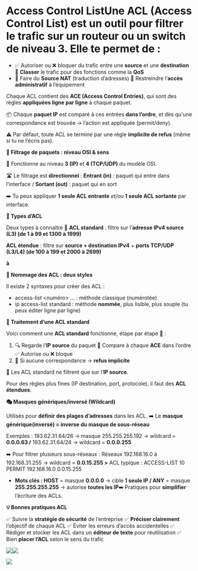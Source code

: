 # Access Control ListUne **ACL (Access Control List)** est un outil pour **filtrer le trafic** sur un routeur ou un switch de niveau 3. Elle te permet de :

- ✅ Autoriser ou ❌ bloquer du trafic entre une **source** et une **destination** 🧾 **Classer** le trafic pour des fonctions comme la **QoS**
- 🔁 Faire du **Source NAT** (traduction d’adresses) 🔧 Restreindre l’**accès administratif** à l’équipement

Chaque ACL contient des **ACE (Access Control Entries)**, qui sont des règles **appliquées ligne par ligne** à chaque paquet.

📦 Chaque **paquet IP** est comparé à ces entrées **dans l’ordre**, et dès qu'une correspondance est trouvée → l’action est appliquée (permit/deny).

⚠️ Par défaut, toute ACL se termine par une règle **implicite de refus** (même si tu ne l’écris pas).



**🚦 Filtrage de paquets : niveau OSI & sens**

📍 Fonctionne au niveau **3 (IP)** et **4 (TCP/UDP)** du modèle OSI.

🛣️ Le filtrage est **directionnel** : **Entrant (in)** : paquet qui entre dans l’interface / **Sortant (out)** : paquet qui en sort

➡️ Tu peux appliquer **1 seule ACL entrante** *et/ou* **1 seule ACL sortante** par interface.



**🧬 Types d’ACL**

Deux types à connaître 🎯 **ACL standard** : filtre sur l’**adresse IPv4 source (L3) (de 1 à 99 et 1300 à 1999)**

**ACL étendue** : filtre sur **source + destination IPv4** + **ports TCP/UDP (L3/L4) (de 100 à 199 et 2000 à 2699)**

**à**

**🧾 Nommage des ACL : deux styles**

Il existe 2 syntaxes pour créer des ACL :

- access-list <numéro> ... : méthode classique (numérotée)
- ip access-list standard <nom> : méthode **nommée**, plus lisible, plus souple (tu peux éditer ligne par ligne)



**🔁 Traitement d’une ACL standard**

Voici comment une **ACL standard** fonctionne, étape par étape 🧩 :

1.  🔍 Regarde l’**IP source** du paquet 🔁 Compare à chaque **ACE** dans l’ordre ✅ Autorise ou ❌ bloque
2.  🚫 Si aucune correspondance → **refus implicite**

🧠 Les ACL standard ne filtrent que sur l’**IP source**.

Pour des règles plus fines (IP destination, port, protocole), il faut des **ACL étendues**.



**🎭 Masques génériques/inversé (Wildcard)**

Utilisés pour **définir des plages d’adresses** dans les ACL. ➡️ Le **masque générique(inversé) = inverse du masque de sous-réseau**

Exemples : 193.62.31.64/26 → masque 255.255.255.192 → wildcard = **0.0.0.63 /** 193.62.31.64/24 → wildcard = **0.0.0.255**

➡️ Pour filtrer plusieurs sous-réseaux : Réseaux 192.168.16.0 à 192.168.31.255 → wildcard = **0.0.15.255 >** ACL typique : ACCESS-LIST 10 PERMIT 192.168.16.0 0.0.15.255

- **Mots clés : HOST** = masque **0.0.0.0** → cible **1 seule IP / ANY** = masque **255.255.255.255** → autorise **toutes les IP**➡️ Pratiques pour **simplifier** l’écriture des ACLs.



**💡 Bonnes pratiques ACL**

✅ Suivre la **stratégie de sécurité** de l’entreprise ✅ **Préciser clairement** l’objectif de chaque ACL ✅ Éviter les erreurs d’accès accidentelles ✅ Rédiger et stocker les ACL dans un **éditeur de texte** pour réutilisation ✅ Bien **placer l’ACL** selon le sens du trafic

![](../../../media/Cours-Infrastructures-réseaux-Access-Control-List-image1.png)![](../../../media/Cours-Infrastructures-réseaux-Access-Control-List-image2.png)



![](../../../media/Cours-Infrastructures-réseaux-Access-Control-List-image3.png)



